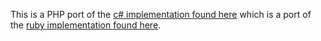 

This is a PHP port of the [c# implementation found here](https://github.com/Rohland/htmldiff.net) which is a port of the [ruby implementation found here](https://github.com/myobie/htmldiff).